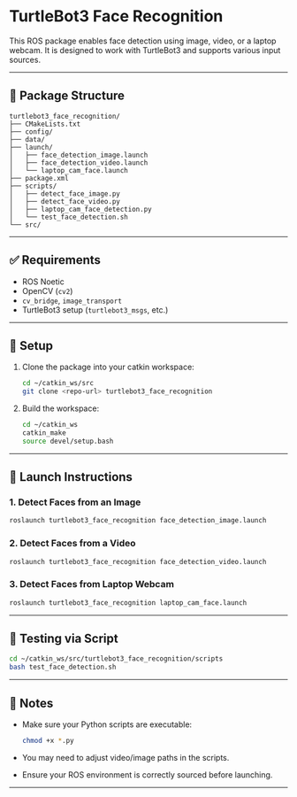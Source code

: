 # TurtleBot3 Face Recognition

This ROS package enables face detection using image, video, or a laptop webcam. It is designed to work with TurtleBot3 and supports various input sources.

---

## 📁 Package Structure

```
turtlebot3_face_recognition/
├── CMakeLists.txt
├── config/
├── data/
├── launch/
│   ├── face_detection_image.launch
│   ├── face_detection_video.launch
│   └── laptop_cam_face.launch
├── package.xml
├── scripts/
│   ├── detect_face_image.py
│   ├── detect_face_video.py
│   ├── laptop_cam_face_detection.py
│   └── test_face_detection.sh
└── src/
```

---

## ✅ Requirements

- ROS Noetic
- OpenCV (`cv2`)
- `cv_bridge`, `image_transport`
- TurtleBot3 setup (`turtlebot3_msgs`, etc.)

---

## 🔧 Setup

1. Clone the package into your catkin workspace:

   ```bash
   cd ~/catkin_ws/src
   git clone <repo-url> turtlebot3_face_recognition
   ```

2. Build the workspace:

   ```bash
   cd ~/catkin_ws
   catkin_make
   source devel/setup.bash
   ```

---

## 🚀 Launch Instructions

### 1. Detect Faces from an Image

```bash
roslaunch turtlebot3_face_recognition face_detection_image.launch
```

### 2. Detect Faces from a Video

```bash
roslaunch turtlebot3_face_recognition face_detection_video.launch
```

### 3. Detect Faces from Laptop Webcam

```bash
roslaunch turtlebot3_face_recognition laptop_cam_face.launch
```

---

## 🧪 Testing via Script

```bash
cd ~/catkin_ws/src/turtlebot3_face_recognition/scripts
bash test_face_detection.sh
```

---

## 📌 Notes

- Make sure your Python scripts are executable:

  ```bash
  chmod +x *.py
  ```

- You may need to adjust video/image paths in the scripts.
- Ensure your ROS environment is correctly sourced before launching.

---


